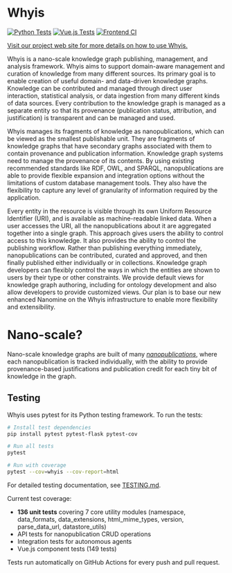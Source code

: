 # Whyis

[![Python Tests](https://github.com/tetherless-world/whyis/workflows/Python%20Tests/badge.svg)](https://github.com/tetherless-world/whyis/actions/workflows/python-tests.yml)
[![Vue.js Tests](https://github.com/tetherless-world/whyis/workflows/Vue.js%20Tests/badge.svg)](https://github.com/tetherless-world/whyis/actions/workflows/vue-tests.yml)
[![Frontend CI](https://github.com/tetherless-world/whyis/workflows/Frontend%20CI/badge.svg)](https://github.com/tetherless-world/whyis/actions/workflows/frontend-ci.yml)

[Visit our project web site for more details on how to use Whyis.](http://whyis.readthedocs.io)

Whyis is a nano-scale knowledge graph publishing, management, and analysis framework.
Whyis aims to support domain-aware management and curation of knowledge from many different sources. Its primary goal is to enable creation of useful domain- and data-driven knowledge graphs. Knowledge can be contributed and managed through direct user interaction, statistical analysis, or data ingestion from many different kinds of data sources. Every contribution to the knowledge graph is managed as a separate entity so that its provenance (publication status, attribution, and justification) is transparent and can be managed and used.

Whyis manages its fragments of knowledge as nanopublications, which can be viewed as the smallest publishable unit. They are fragments of knowledge graphs that have secondary graphs associated with them to contain provenance and publication information. Knowledge graph systems need to manage the provenance of its contents. By using existing recommended standards like RDF, OWL, and SPARQL, nanopublications are able to provide flexible expansion and integration options without the limitations of custom database management tools. They also have the flexibility to capture any level of granularity of information required by the application.

Every entity in the resource is visible through its own Uniform Resource Identifier (URI), and is available as machine-readable linked data. When a user accesses the URI, all the nanopublications about it are aggregated together into a single graph. This approach gives users the ability to control access to this knowledge. It also provides the ability to control the publishing workflow. Rather than publishing everything immediately, nanopublications can be contributed, curated and approved, and then finally published either individually or in collections. Knowledge graph developers can flexibly control the ways in which the entities are shown to users by their type or other constraints. We provide default views for knowledge graph authoring, including for ontology development and also allow developers to provide customized views. Our plan is to base our new enhanced Nanomine on the Whyis infrastructure to enable more flexibility and extensibility.

# Nano-scale?

Nano-scale knowledge graphs are built of many *[nanopublications](http://nanopub.org)*, where each nanopublication is tracked individually, with the ability to provide provenance-based justifications and publication credit for each tiny bit of knowledge in the graph.

## Testing

Whyis uses pytest for its Python testing framework. To run the tests:

```bash
# Install test dependencies
pip install pytest pytest-flask pytest-cov

# Run all tests
pytest

# Run with coverage
pytest --cov=whyis --cov-report=html
```

For detailed testing documentation, see [TESTING.md](TESTING.md).

Current test coverage:
- **136 unit tests** covering 7 core utility modules (namespace, data_formats, data_extensions, html_mime_types, version, parse_data_url, datastore_utils)
- API tests for nanopublication CRUD operations
- Integration tests for autonomous agents
- Vue.js component tests (149 tests)

Tests run automatically on GitHub Actions for every push and pull request.
